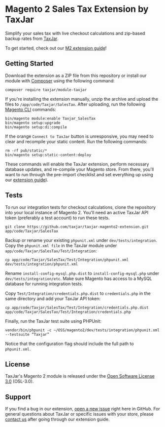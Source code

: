 # Magento 2 Sales Tax Extension by TaxJar

Simplify your sales tax with live checkout calculations and zip-based backup rates from [TaxJar](http://www.taxjar.com).

To get started, check out our [M2 extension guide](http://www.taxjar.com/guides/integrations/magento2/)!

## Getting Started

Download the extension as a ZIP file from this repository or install our module with [Composer](https://getcomposer.org/) using the following command:

```
composer require taxjar/module-taxjar
```

If you're installing the extension manually, unzip the archive and upload the files to `/app/code/Taxjar/SalesTax`. After uploading, run the following [Magento CLI](http://devdocs.magento.com/guides/v2.0/config-guide/cli/config-cli-subcommands.html) commands:

```
bin/magento module:enable Taxjar_SalesTax
bin/magento setup:upgrade
bin/magento setup:di:compile
```

If the orange `Connect to TaxJar` button is unresponsive, you may need to clear and recompile your static content. Run the following commands:

```
rm -rf pub/static/*
bin/magento setup:static-content:deploy
```

These commands will enable the TaxJar extension, perform necessary database updates, and re-compile your Magento store. From there, you'll want to run through the pre-import checklist and set everything up using our [extension guide](http://www.taxjar.com/guides/integrations/magento2/)).

## Tests

To run our integration tests for checkout calculations, clone the repository into your local instance of Magento 2. You'll need an active TaxJar API token (preferably a test account) to run these tests.

```
git clone https://github.com/taxjar/taxjar-magento2-extension.git app/code/Taxjar/SalesTax
```

Backup or rename your existing `phpunit.xml` under `dev/tests/integration`. Copy the `phpunit.xml file` in the TaxJar module under `app/code/Taxjar/SalesTax/Test/Integration`:

```
cp app/code/Taxjar/SalesTax/Test/Integration/phpunit.xml dev/tests/integration/phpunit.xml
```

Rename `install-config-mysql.php.dist` to `install-config-mysql.php` under `dev/tests/integration/etc`. Make sure Magento has access to a MySQL database for running integration tests.

Copy `Test/Integration/credentials.php.dist` to `credentials.php` in the same directory and add your TaxJar API token:

```
cp app/code/Taxjar/SalesTax/Test/Integration/credentials.php.dist app/code/Taxjar/SalesTax/Test/Integration/credentials.php
```

Finally, run the TaxJar test suite using PHPUnit:

```
vendor/bin/phpunit -c ~/OSS/magento2/dev/tests/integration/phpunit.xml --testsuite “Taxjar”
```

Notice that the configuration flag should include the full path to `phpunit.xml`.

## License

TaxJar's Magento 2 module is released under the [Open Software License 3.0](https://opensource.org/licenses/OSL-3.0) (OSL-3.0).

## Support

If you find a bug in our extension, [open a new issue](https://github.com/taxjar/taxjar-magento2-extension/issues/new) right here in GitHub. For general questions about TaxJar or specific issues with your store, please [contact us](http://www.taxjar.com/contact/) after going through our extension guide.
